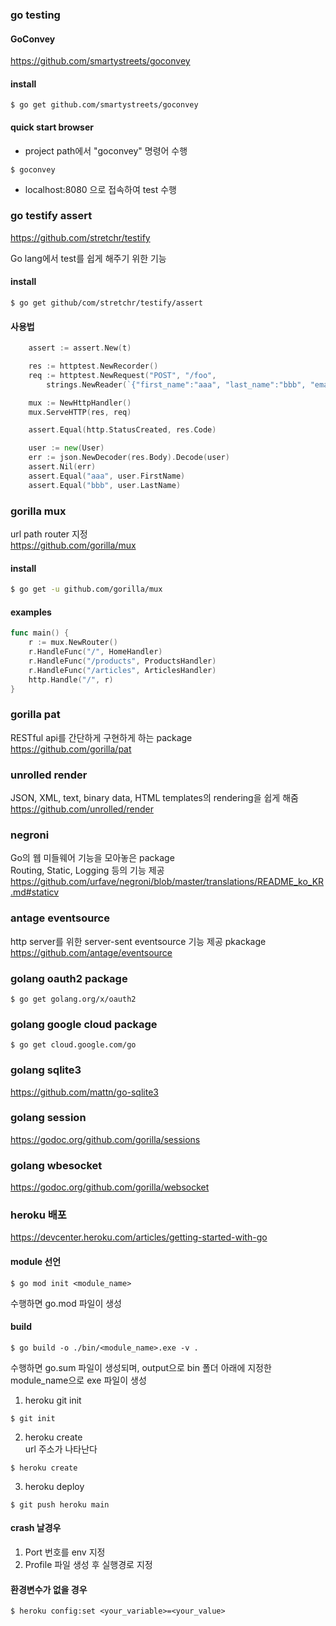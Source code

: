### go testing
#### GoConvey
https://github.com/smartystreets/goconvey

#### install
```
$ go get github.com/smartystreets/goconvey
```

#### quick start browser
- project path에서 "goconvey" 명령어 수행
```
$ goconvey
```
- localhost:8080 으로 접속하여 test 수행

### go testify assert
https://github.com/stretchr/testify

Go lang에서 test를 쉽게 해주기 위한 기능
#### install
```
$ go get github/com/stretchr/testify/assert
```

#### 사용법
```go
    assert := assert.New(t)

	res := httptest.NewRecorder()
	req := httptest.NewRequest("POST", "/foo",
		strings.NewReader(`{"first_name":"aaa", "last_name":"bbb", "email":"ccc"}`))

	mux := NewHttpHandler()
	mux.ServeHTTP(res, req)

	assert.Equal(http.StatusCreated, res.Code)

	user := new(User)
	err := json.NewDecoder(res.Body).Decode(user)
	assert.Nil(err)
	assert.Equal("aaa", user.FirstName)
	assert.Equal("bbb", user.LastName)
```

### gorilla mux
url path router 지정  
https://github.com/gorilla/mux
#### install
```bash
$ go get -u github.com/gorilla/mux
```
#### examples
```go
func main() {
    r := mux.NewRouter()
    r.HandleFunc("/", HomeHandler)
    r.HandleFunc("/products", ProductsHandler)
    r.HandleFunc("/articles", ArticlesHandler)
    http.Handle("/", r)
}
```
### gorilla pat
RESTful api를 간단하게 구현하게 하는 package  
https://github.com/gorilla/pat

### unrolled render
JSON, XML, text, binary data, HTML templates의 rendering을 쉽게 해줌  
https://github.com/unrolled/render

### negroni
Go의 웹 미들웨어 기능을 모아놓은 package  
Routing, Static, Logging 등의 기능 제공  
https://github.com/urfave/negroni/blob/master/translations/README_ko_KR.md#staticv

### antage eventsource
http server를 위한 server-sent eventsource 기능 제공 pkackage  
https://github.com/antage/eventsource

### golang oauth2 package
```
$ go get golang.org/x/oauth2
```

### golang google cloud package
```
$ go get cloud.google.com/go
```

### golang sqlite3
https://github.com/mattn/go-sqlite3

### golang session
https://godoc.org/github.com/gorilla/sessions

### golang wbesocket
https://godoc.org/github.com/gorilla/websocket

### heroku 배포
https://devcenter.heroku.com/articles/getting-started-with-go
#### module 선언
```
$ go mod init <module_name>
```
수행하면 go.mod 파일이 생성  

#### build
```
$ go build -o ./bin/<module_name>.exe -v .
```
수행하면 go.sum 파일이 생성되며, output으로 bin 폴더 아래에 지정한 module_name으로 exe 파일이 생성  


1. heroku git init
```
$ git init
```

2. heroku create  
url 주소가 나타난다
```
$ heroku create
```

3. heroku deploy
```
$ git push heroku main
```

#### crash 날경우
1. Port 번호를 env 지정
2. Profile 파일 생성 후 실행경로 지정

#### 환경변수가 없을 경우
```
$ heroku config:set <your_variable>=<your_value>
```